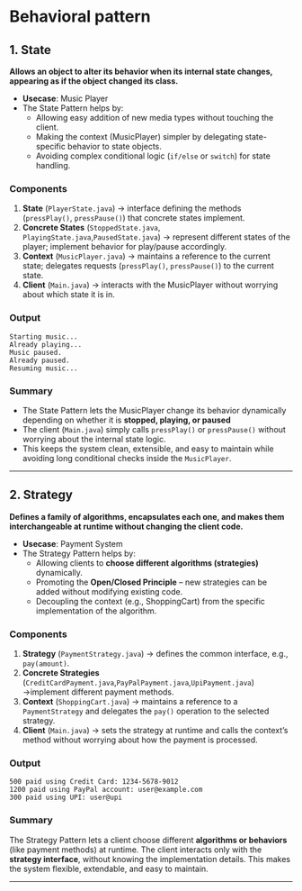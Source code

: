 # Behavioral pattern 

## 1. State   
**Allows an object to alter its behavior when its internal state changes, appearing as if the object changed its class.**
- **Usecase**: Music Player
- The State Pattern helps by:
   - Allowing easy addition of new media types without touching the client.    
   - Making the context (MusicPlayer) simpler by delegating state-specific behavior to state objects.
   - Avoiding complex conditional logic (`if/else` or `switch`) for state handling.
### Components  
1. **State** (`PlayerState.java`) → interface defining the methods (`pressPlay()`, `pressPause()`) that concrete states implement.
2. **Concrete States** (`StoppedState.java`, `PlayingState.java`,`PausedState.java`) → represent different states of the player; implement behavior for play/pause accordingly.
3. **Context** (`MusicPlayer.java`) → maintains a reference to the current state; delegates requests (`pressPlay()`, `pressPause()`) to the current state.
4. **Client** (`Main.java`) → interacts with the MusicPlayer without worrying about which state it is in.
### Output
```
Starting music...
Already playing...
Music paused.
Already paused.
Resuming music...
```
### Summary
- The State Pattern lets the MusicPlayer change its behavior dynamically depending on whether it is **stopped, playing, or paused**
- The client (`Main.java`) simply calls `pressPlay()` or `pressPause()` without worrying about the internal state logic.
- This keeps the system clean, extensible, and easy to maintain while avoiding long conditional checks inside the `MusicPlayer`.

---


## 2. Strategy  
**Defines a family of algorithms, encapsulates each one, and makes them interchangeable at runtime without changing the client code.**
- **Usecase**: Payment System
- The Strategy Pattern helps by:    
   - Allowing clients to **choose different algorithms (strategies)** dynamically.
   - Promoting the **Open/Closed Principle** – new strategies can be added without modifying existing code.
   - Decoupling the context (e.g., ShoppingCart) from the specific implementation of the algorithm.
### Components  
1. **Strategy** (`PaymentStrategy.java`) → defines the common interface, e.g., `pay(amount)`.
2. **Concrete Strategies** (`CreditCardPayment.java`,`PayPalPayment.java`,`UpiPayment.java`) →implement different payment methods.
3. **Context** (`ShoppingCart.java`) → maintains a reference to a `PaymentStrategy` and delegates the `pay()` operation to the selected strategy.
4. **Client** (`Main.java`) → sets the strategy at runtime and calls the context’s method without worrying about how the payment is processed.
### Output
```
500 paid using Credit Card: 1234-5678-9012
1200 paid using PayPal account: user@example.com
300 paid using UPI: user@upi
```
### Summary
The Strategy Pattern lets a client choose different **algorithms or behaviors** (like payment methods) at runtime. The client interacts only with the **strategy interface**, without knowing the implementation details. This makes the system flexible, extendable, and easy to maintain.

---
